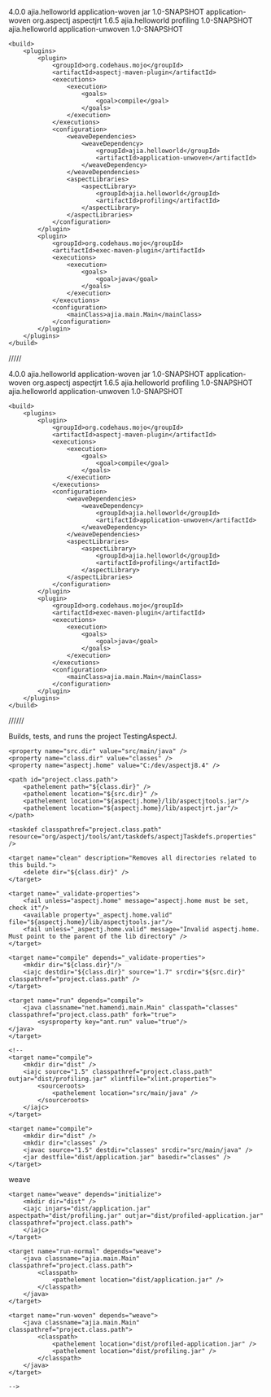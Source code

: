 

<project xmlns="http://maven.apache.org/POM/4.0.0" xmlns:xsi="http://www.w3.org/2001/XMLSchema-instance"
	xsi:schemaLocation="http://maven.apache.org/POM/4.0.0
                        http://maven.apache.org/maven-v4_0_0.xsd">
	<modelVersion>4.0.0</modelVersion>
	<groupId>ajia.helloworld</groupId>
	<artifactId>application-woven</artifactId>
	<packaging>jar</packaging>
	<version>1.0-SNAPSHOT</version>
	<name>application-woven</name>
	<dependencies>
		<dependency>
			<groupId>org.aspectj</groupId>
			<artifactId>aspectjrt</artifactId>
			<version>1.6.5</version>
		</dependency>
		<dependency>
			<groupId>ajia.helloworld</groupId>
			<artifactId>profiling</artifactId>
			<version>1.0-SNAPSHOT</version>
		</dependency>
		<dependency>
			<groupId>ajia.helloworld</groupId>
			<artifactId>application-unwoven</artifactId>
			<version>1.0-SNAPSHOT</version>
		</dependency>
	</dependencies>
	
	<build>
		<plugins>
			<plugin>
				<groupId>org.codehaus.mojo</groupId>
				<artifactId>aspectj-maven-plugin</artifactId>
				<executions>
					<execution>
						<goals>
							<goal>compile</goal>
						</goals>
					</execution>
				</executions>
				<configuration>
					<weaveDependencies>
						<weaveDependency>
							<groupId>ajia.helloworld</groupId>
							<artifactId>application-unwoven</artifactId>
						</weaveDependency>
					</weaveDependencies>
					<aspectLibraries>
						<aspectLibrary>
							<groupId>ajia.helloworld</groupId>
							<artifactId>profiling</artifactId>
						</aspectLibrary>
					</aspectLibraries>
				</configuration>
			</plugin>
			<plugin>
                <groupId>org.codehaus.mojo</groupId>
                <artifactId>exec-maven-plugin</artifactId>
                <executions>
                    <execution>
                        <goals>
                            <goal>java</goal>
                        </goals>
                    </execution>
                </executions>
                <configuration>
                    <mainClass>ajia.main.Main</mainClass>
                </configuration>
            </plugin>
		</plugins>
	</build>
</project>

<!-- Listing C.4 Maven pom.xml to weave application-unwoven artifacts with profiling artifact -->


/////


<project xmlns="http://maven.apache.org/POM/4.0.0" xmlns:xsi="http://www.w3.org/2001/XMLSchema-instance"
	xsi:schemaLocation="http://maven.apache.org/POM/4.0.0
                        http://maven.apache.org/maven-v4_0_0.xsd">
	<modelVersion>4.0.0</modelVersion>
	<groupId>ajia.helloworld</groupId>
	<artifactId>application-woven</artifactId>
	<packaging>jar</packaging>
	<version>1.0-SNAPSHOT</version>
	<name>application-woven</name>
	<dependencies>
		<dependency>
			<groupId>org.aspectj</groupId>
			<artifactId>aspectjrt</artifactId>
			<version>1.6.5</version>
		</dependency>
		<dependency>
			<groupId>ajia.helloworld</groupId>
			<artifactId>profiling</artifactId>
			<version>1.0-SNAPSHOT</version>
		</dependency>
		<dependency>
			<groupId>ajia.helloworld</groupId>
			<artifactId>application-unwoven</artifactId>
			<version>1.0-SNAPSHOT</version>
		</dependency>
	</dependencies>
	
	<build>
		<plugins>
			<plugin>
				<groupId>org.codehaus.mojo</groupId>
				<artifactId>aspectj-maven-plugin</artifactId>
				<executions>
					<execution>
						<goals>
							<goal>compile</goal>
						</goals>
					</execution>
				</executions>
				<configuration>
					<weaveDependencies>
						<weaveDependency>
							<groupId>ajia.helloworld</groupId>
							<artifactId>application-unwoven</artifactId>
						</weaveDependency>
					</weaveDependencies>
					<aspectLibraries>
						<aspectLibrary>
							<groupId>ajia.helloworld</groupId>
							<artifactId>profiling</artifactId>
						</aspectLibrary>
					</aspectLibraries>
				</configuration>
			</plugin>
			<plugin>
                <groupId>org.codehaus.mojo</groupId>
                <artifactId>exec-maven-plugin</artifactId>
                <executions>
                    <execution>
                        <goals>
                            <goal>java</goal>
                        </goals>
                    </execution>
                </executions>
                <configuration>
                    <mainClass>ajia.main.Main</mainClass>
                </configuration>
            </plugin>
		</plugins>
	</build>
</project>

<!-- Listing C.4 Maven pom.xml to weave application-unwoven artifacts with profiling artifact -->


//////


<?xml version="1.0" encoding="UTF-8"?>
<project name="TestingAspectJ" default="compile" basedir=".">
    <description>Builds, tests, and runs the project TestingAspectJ.</description>
    <!--<import file="nbproject/build-impl.xml"/>-->

    <property name="src.dir" value="src/main/java" />
    <property name="class.dir" value="classes" /> 
    <property name="aspectj.home" value="C:/dev/aspectj8.4" />	  
    
    <path id="project.class.path">
        <pathelement path="${class.dir}" />        
        <pathelement location="${src.dir}" />
        <pathelement location="${aspectj.home}/lib/aspectjtools.jar"/>
        <pathelement location="${aspectj.home}/lib/aspectjrt.jar"/>
    </path>
    
    <taskdef classpathref="project.class.path" resource="org/aspectj/tools/ant/taskdefs/aspectjTaskdefs.properties" />

    <target name="clean" description="Removes all directories related to this build.">
        <delete dir="${class.dir}" />
    </target>
    
    <target name="_validate-properties">
        <fail unless="aspectj.home" message="aspectj.home must be set, check it"/>
        <available property="_aspectj.home.valid" file="${aspectj.home}/lib/aspectjtools.jar"/>
        <fail unless="_aspectj.home.valid" message="Invalid aspectj.home. Must point to the parent of the lib directory" />
    </target>
	
    <target name="compile" depends="_validate-properties">
        <mkdir dir="${class.dir}"/>
        <iajc destdir="${class.dir}" source="1.7" srcdir="${src.dir}" classpathref="project.class.path" />
    </target>

    <target name="run" depends="compile">
        <java classname="net.hamendi.main.Main" classpath="classes" classpathref="project.class.path" fork="true">
        	<sysproperty key="ant.run" value="true"/>
	</java>
    </target>
	
	<!--
	<target name="compile">
		<mkdir dir="dist" />
		<iajc source="1.5" classpathref="project.class.path" outjar="dist/profiling.jar" xlintfile="xlint.properties">
			<sourceroots>
				<pathelement location="src/main/java" />
			</sourceroots>
		</iajc>
	</target>
	
	<target name="compile">
        <mkdir dir="dist" />
        <mkdir dir="classes" />
        <javac source="1.5" destdir="classes" srcdir="src/main/java" />
        <jar destfile="dist/application.jar" basedir="classes" />
    </target>

   weave
	<target name="initialize">
		<mkdir dir="dist" />
		<copy todir="dist">
			<fileset dir="../SectionB3andC3_1JavaLibrary/dist">
				<include name="application.jar" />
			</fileset>
			<fileset dir="../SectionB2andC2AspectLibrary/dist">
				<include name="profiling.jar" />
			</fileset>
		</copy>
	</target>

	<target name="weave" depends="initialize">
		<mkdir dir="dist" />
		<iajc injars="dist/application.jar" aspectpath="dist/profiling.jar" outjar="dist/profiled-application.jar" classpathref="project.class.path">
		</iajc>
	</target>

	<target name="run-normal" depends="weave">
		<java classname="ajia.main.Main" classpathref="project.class.path">
			<classpath>
				<pathelement location="dist/application.jar" />
			</classpath>
		</java>
	</target>
	
	<target name="run-woven" depends="weave">
		<java classname="ajia.main.Main" classpathref="project.class.path">
			<classpath>
				<pathelement location="dist/profiled-application.jar" />
				<pathelement location="dist/profiling.jar" />
			</classpath>
		</java>
	</target>

	-->


</project>
